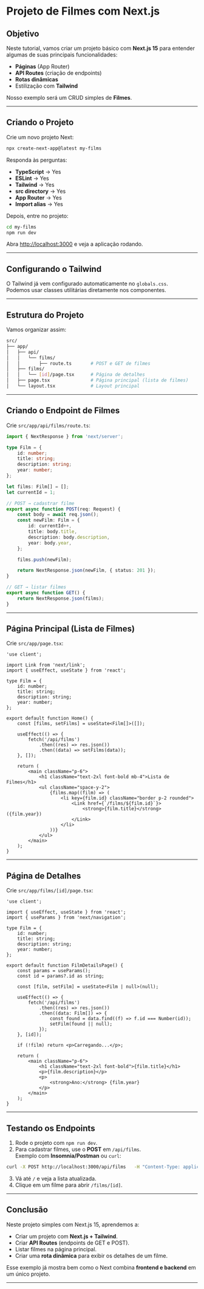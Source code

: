 # Projeto de Filmes com Next.js

## Objetivo

Neste tutorial, vamos criar um projeto básico com **Next.js 15** para entender algumas de suas principais funcionalidades:

-   **Páginas** (App Router)
-   **API Routes** (criação de endpoints)
-   **Rotas dinâmicas**
-   Estilização com **Tailwind**

Nosso exemplo será um CRUD simples de **Filmes**.

---

## Criando o Projeto

Crie um novo projeto Next:

```bash
npx create-next-app@latest my-films
```

Responda às perguntas:

-   **TypeScript** → Yes
-   **ESLint** → Yes
-   **Tailwind** → Yes
-   **src directory** → Yes
-   **App Router** → Yes
-   **Import alias** → Yes

Depois, entre no projeto:

```bash
cd my-films
npm run dev
```

Abra [http://localhost:3000](http://localhost:3000) e veja a aplicação rodando.

---

## Configurando o Tailwind

O Tailwind já vem configurado automaticamente no `globals.css`.  
Podemos usar classes utilitárias diretamente nos componentes.

---

## Estrutura do Projeto

Vamos organizar assim:

```bash
src/
├── app/
│   ├── api/
│   │   └── films/
│   │       ├── route.ts       # POST e GET de filmes
│   ├── films/
│   │   └── [id]/page.tsx      # Página de detalhes
│   ├── page.tsx               # Página principal (lista de filmes)
│   └── layout.tsx             # Layout principal
```

---

## Criando o Endpoint de Filmes

Crie `src/app/api/films/route.ts`:

```ts
import { NextResponse } from 'next/server';

type Film = {
    id: number;
    title: string;
    description: string;
    year: number;
};

let films: Film[] = [];
let currentId = 1;

// POST → cadastrar filme
export async function POST(req: Request) {
    const body = await req.json();
    const newFilm: Film = {
        id: currentId++,
        title: body.title,
        description: body.description,
        year: body.year,
    };

    films.push(newFilm);

    return NextResponse.json(newFilm, { status: 201 });
}

// GET → listar filmes
export async function GET() {
    return NextResponse.json(films);
}
```

---

## Página Principal (Lista de Filmes)

Crie `src/app/page.tsx`:

```tsx
'use client';

import Link from 'next/link';
import { useEffect, useState } from 'react';

type Film = {
    id: number;
    title: string;
    description: string;
    year: number;
};

export default function Home() {
    const [films, setFilms] = useState<Film[]>([]);

    useEffect(() => {
        fetch('/api/films')
            .then((res) => res.json())
            .then((data) => setFilms(data));
    }, []);

    return (
        <main className="p-6">
            <h1 className="text-2xl font-bold mb-4">Lista de Filmes</h1>
            <ul className="space-y-2">
                {films.map((film) => (
                    <li key={film.id} className="border p-2 rounded">
                        <Link href={`/films/${film.id}`}>
                            <strong>{film.title}</strong> ({film.year})
                        </Link>
                    </li>
                ))}
            </ul>
        </main>
    );
}
```

---

## Página de Detalhes

Crie `src/app/films/[id]/page.tsx`:

```tsx
'use client';

import { useEffect, useState } from 'react';
import { useParams } from 'next/navigation';

type Film = {
    id: number;
    title: string;
    description: string;
    year: number;
};

export default function FilmDetailsPage() {
    const params = useParams();
    const id = params?.id as string;

    const [film, setFilm] = useState<Film | null>(null);

    useEffect(() => {
        fetch('/api/films')
            .then((res) => res.json())
            .then((data: Film[]) => {
                const found = data.find((f) => f.id === Number(id));
                setFilm(found || null);
            });
    }, [id]);

    if (!film) return <p>Carregando...</p>;

    return (
        <main className="p-6">
            <h1 className="text-2xl font-bold">{film.title}</h1>
            <p>{film.description}</p>
            <p>
                <strong>Ano:</strong> {film.year}
            </p>
        </main>
    );
}
```

---

## Testando os Endpoints

1. Rode o projeto com `npm run dev`.
2. Para cadastrar filmes, use o **POST** em `/api/films`.  
   Exemplo com **Insomnia/Postman** ou `curl`:

```bash
curl -X POST http://localhost:3000/api/films   -H "Content-Type: application/json"   -d '{"title":"Matrix","description":"Um clássico de ficção científica","year":1999}'
```

3. Vá até `/` e veja a lista atualizada.
4. Clique em um filme para abrir `/films/[id]`.

---

## Conclusão

Neste projeto simples com Next.js 15, aprendemos a:

-   Criar um projeto com **Next.js + Tailwind**.
-   Criar **API Routes** (endpoints de GET e POST).
-   Listar filmes na página principal.
-   Criar uma **rota dinâmica** para exibir os detalhes de um filme.

Esse exemplo já mostra bem como o Next combina **frontend e backend** em um único projeto.

---
